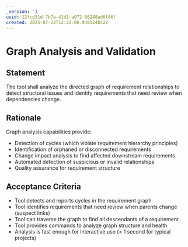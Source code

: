 ```yaml
---
_version: '1'
uuid: 12fcd31d-7b7a-41d1-a072-66248ad6f86f
created: 2025-07-22T12:22:06.948124842Z
---
```

# Graph Analysis and Validation

## Statement

The tool shall analyze the directed graph of requirement relationships to detect structural issues and identify requirements that need review when dependencies change.

## Rationale

Graph analysis capabilities provide:
- Detection of cycles (which violate requirement hierarchy principles)
- Identification of orphaned or disconnected requirements
- Change impact analysis to find affected downstream requirements
- Automated detection of suspicious or invalid relationships
- Quality assurance for requirement structure

## Acceptance Criteria

- Tool detects and reports cycles in the requirement graph
- Tool identifies requirements that need review when parents change (suspect links)
- Tool can traverse the graph to find all descendants of a requirement
- Tool provides commands to analyze graph structure and health
- Analysis is fast enough for interactive use (< 1 second for typical projects)